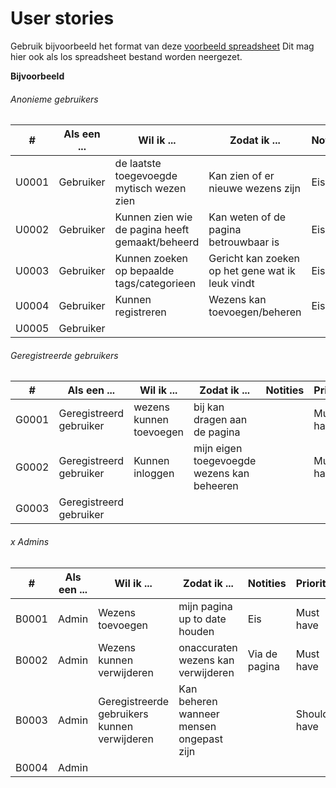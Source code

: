 # User stories

Gebruik bijvoorbeeld het format van deze [voorbeeld spreadsheet]
Dit mag hier ook als los spreadsheet bestand worden neergezet.

[voorbeeld spreadsheet]: <https://www.mountaingoatsoftware.com/blog/a-sample-format-for-a-spreadsheet-based-product-backlog>

**Bijvoorbeeld**

###### Anonieme gebruikers

| # | Als een ... | Wil ik ... | Zodat ik ... | Notities | Prioriteit | Status |
| ------ | ------ | ------ | ------ | ------ | ------ | ------ |
| U0001 | Gebruiker | de laatste toegevoegde mytisch wezen zien | Kan zien of er nieuwe wezens zijn | Eis | Must have | TODO |
| U0002 | Gebruiker | Kunnen zien wie de pagina heeft gemaakt/beheerd | Kan weten of de pagina betrouwbaar is | Eis | Should have | TODO |
| U0003 | Gebruiker | Kunnen zoeken op bepaalde tags/categorieen | Gericht kan zoeken op het gene wat ik leuk vindt | Eis | Must have | TODO |
| U0004 | Gebruiker | Kunnen registreren | Wezens kan toevoegen/beheren | Eis | Must have | TODO |
| U0005 | Gebruiker |  | |  |  |


###### Geregistreerde gebruikers
| # | Als een ... | Wil ik ... | Zodat ik ... | Notities | Prioriteit | Status |
| ------ | ------ | ------ | ------ | ------ | ------ | ------ |
| G0001 | Geregistreerd gebruiker | wezens kunnen toevoegen | bij kan dragen aan de pagina | | Must have | TODO |
| G0002 | Geregistreerd gebruiker | Kunnen inloggen | mijn eigen toegevoegde wezens kan beheeren | | Must have | TODO |
| G0003 | Geregistreerd gebruiker |  | |  |  |


######  x Admins
| # | Als een ... | Wil ik ... | Zodat ik ... | Notities | Prioriteit | Status |
| ------ | ------ | ------ | ------ | ------ | ------ | ------ |
| B0001 | Admin | Wezens toevoegen | mijn pagina up to date houden | Eis | Must have | TODO |
| B0002 | Admin | Wezens kunnen verwijderen | onaccuraten wezens kan verwijderen | Via de pagina | Must have | TODO |
| B0003 | Admin | Geregistreerde gebruikers kunnen verwijderen | Kan beheren wanneer mensen ongepast zijn | | Should have | TODO |
| B0004 | Admin |  |  | |  |  |



